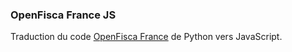 ### OpenFisca France JS

Traduction du code [OpenFisca France](https://github.com/openfisca/openfisca-france) de Python vers JavaScript.
